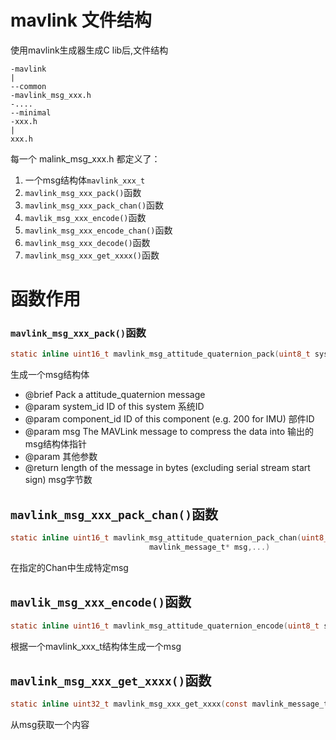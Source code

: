 # mavlink 文件结构

使用mavlink生成器生成C lib后,文件结构

    -mavlink
    |
    --common
    -mavlink_msg_xxx.h
    -....
    --minimal
    -xxx.h
    |
    xxx.h

每一个 malink_msg_xxx.h 都定义了：
1. 一个msg结构体`mavlink_xxx_t`
2. `mavlink_msg_xxx_pack()`函数
3. `mavlink_msg_xxx_pack_chan()`函数
4. `mavlik_msg_xxx_encode()`函数
5. `mavlink_msg_xxx_encode_chan()`函数
6. `mavlink_msg_xxx_decode()`函数
7. `mavlink_msg_xxx_get_xxxx()`函数

# 函数作用

### `mavlink_msg_xxx_pack()`函数
```c
static inline uint16_t mavlink_msg_attitude_quaternion_pack(uint8_t system_id, uint8_t component_id, mavlink_message_t* msg,....)
```
生成一个msg结构体


 * @brief Pack a attitude_quaternion message
 * @param system_id ID of this system 系统ID
 * @param component_id ID of this component (e.g. 200 for IMU) 部件ID
 * @param msg The MAVLink message to compress the data into 输出的msg结构体指针
 * @param 其他参数
 * @return length of the message in bytes (excluding serial stream start sign) msg字节数

## `mavlink_msg_xxx_pack_chan()`函数
```c
static inline uint16_t mavlink_msg_attitude_quaternion_pack_chan(uint8_t system_id, uint8_t component_id, uint8_t chan,
                               mavlink_message_t* msg,...)
```
在指定的Chan中生成特定msg

## `mavlik_msg_xxx_encode()`函数
```c
static inline uint16_t mavlink_msg_attitude_quaternion_encode(uint8_t system_id, uint8_t component_id, mavlink_message_t* msg, const mavlink_xxx_t* xxx)

```
根据一个mavlink_xxx_t结构体生成一个msg


## `mavlink_msg_xxx_get_xxxx()`函数
```c
static inline uint32_t mavlink_msg_xxx_get_xxxx(const mavlink_message_t* msg)

```
从msg获取一个内容